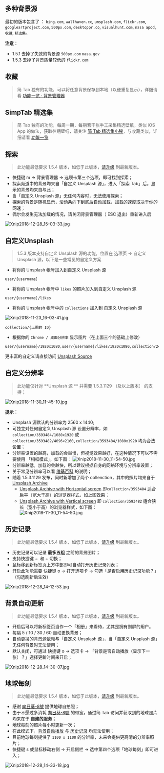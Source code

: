 ## 多种背景源

最初的版本包含了 ： `bing.com`, `wallhaven.cc`, `unsplash.com`, `flickr.com`, `googleartproject.com`, `500px.com`, `desktoppr.co`, `visualhunt.com`, `nasa apod`, `收藏`, `精选集`。

**注意：**

- 1.5.1 去掉了失效的背景源 `500px.com` `nasa.gov`
- 1.5.3 去掉了背景质量较低的 `flickr.com`



## 收藏

> 简 Tab 独有的功能，可以将任意背景保存到本地（以便重复显示），详细请看 [功能一览 · 背景管理器](功能一览?id=主要功能之二)



## SimpTab 精选集

> 简 Tab 独有的功能，每周一期，每期若干张手工采集精选壁纸，类似 iOS App 的做法，获取往期壁纸，请关注 [简 Tab 精选集小秘](https://weibo.com/u/6632928109)，与收藏类似，详细请看 [功能一览](功能一览?id=主要功能之二)



## 探索

> 此功能最低要求 1.5.4 版本，如低于此版本，[请升级](http://ksria.com/simptab/) 到最新版本。

- 快捷键 m → 背景管理器 → 选项卡第三个选项，即可找到探索； 
- 探索频道中的背景均来自「自定义 Unsplash 源」，进入「探索 Tab」后，显示的背景均来自与此；
- 当「自定义 Unsplash 源」无任何内容时，无法使用探索；
- 探索的背景是随机显示，滚动条向下到底后自动加载，加载的速度取决于你的网速；
- 偶尔会发生无法加载的情况，请关闭背景管理器（ ESC 退出）重新进入后

![Xnip2018-12-28_15-03-33.jpg](https://i.loli.net/2018/12/28/5c25cae536adb.jpg)



## 自定义Unsplash

> 1.5.3 版本支持自定义 Unsplash 源的功能，位置在 选项页 → 自定义 Unsplash 源，以下是一些常见的自定义方案

- 将你的 Unsplash 帐号加入到自定义 Unsplash 源 

```
user/{username}
```

- 将你的 Unsplash 帐号中 `likes` 的照片加入到自定义 Unsplash 源 

 ```
user/{username}/likes
 ```

- 将你的 Unsplash 帐号中的 `collections` 加入到 自定义 Unsplash 源

![Xnip2018-11-23_16-03-41.jpg](https://i.loli.net/2018/11/23/5bf7b471bc1d3.jpg)

```
collection/{上图的 ID}
```

- 根据你的 `Chrome / 桌面分辨率` 显示图片（在上面三个的基础上修改）

```
user/{username}/1920x1080,user/{username}/likes/1920x1080,collection/2463312/1920x1080
```

更丰富的自定义请直接访问 [Unsplash Source](https://source.unsplash.com/)

## 自定义分辨率

> 此功能仅针对 **Unsplash 源 ** 并需要 1.5.3.1129 （及以上版本） 的支持；

![Xnip2018-11-30_11-45-10.jpg](https://i.loli.net/2018/11/30/5c00b254426b3.jpg)

**提示：**

- Unsplash 源默认的分辨率为 2560 x 1440;
- 可独立对任何自定义 Unsplash 源 设置分辨率，如 `collection/3593484/1080x1920` 或 `collection/3593482/4096×2160,collection/3593484/1080x1920` 均为合法设置；
- 分辨率设置的越高，加载的会越慢，但视觉效果越好，在这种情况下可以不需要使用 「相框模式」，如下图：
  ![Xnip2018-11-30_11-54-50.jpg](https://i.loli.net/2018/11/30/5c00b4a39a319.jpg)
- 分辨率越低，加载的会越快，所以建议根据自身的网络环境与分辨率设置；
- 关于常见分辨率可以看 [维基百科](https://zh.wikipedia.org/wiki/%E6%98%BE%E7%A4%BA%E5%88%86%E8%BE%A8%E7%8E%87%E5%88%97%E8%A1%A8) 的说明；
- 随着 1.5.3.1129 发布，同时新增加了两个 collenction，其中的照片均来自于 [Unsplash Archive](https://unsplash.com/@unsplasharchive/collections)
  - [Unsplash Archive with Horizontal screen](https://unsplash.com/collections/3593484/unsplash-archive-with-horizontal-screen) 即`collection/3593484` 适合扁平（宽大于高）的浏览器样式，如上图效果；
  - [Unsplash Archive with Vertical screen](https://unsplash.com/collections/3593482/unsplash-archive-with-vertical-screen) 即 `collection/3593482` 适合狭长（宽小于高）的浏览器样式，如下图：
  ![Xnip2018-11-30_11-54-50.jpg](https://i.loli.net/2018/11/30/5c00b6d9525ed.jpg)



## 历史记录

> 此功能最低要求 1.5.4 版本，如低于此版本，[请升级](http://ksria.com/simptab/) 到最新版本。
>
- 历史记录可以记录 **最多五组** 之前的背景图片；
- 支持快捷键 <kbd>→ </kbd> 和 <kbd>←</kbd> 切换；
- 鼠标移到新标签页上方中部即可自动打开历史记录列表；
- 开启此功能需要 快捷键 o → 打开选项卡 → 勾选「是否启用历史记录功能？」（勾选刷新后生效）

![Xnip2018-12-28_14-12-53.jpg](https://i.loli.net/2018/12/28/5c25bfb86f655.jpg)

## 背景自动更新

> 此功能最低要求 1.5.4 版本，如低于此版本，[请升级](http://ksria.com/simptab/) 到最新版本。
>

- 开启后可以将新标签页当作一个「相册」来看待，尤其是拥有副屏的用户。
- 每隔 5 / 10 / 30 / 60 自动更换背景；
- 自动更换的背景源依赖与「自定义 Unsplash 源」，当「自定义 Unsplash 源」无任何背景时无法使用；
- 默认关闭，可通过 快捷键 o → 选项卡 → 「背景是否自动播放（显示下一张）？」选择更新时间来开启；

![Xnip2018-12-28_14-30-07.jpg](https://i.loli.net/2018/12/28/5c25c3183937a.jpg)

## 地球每刻

> 此功能最低要求 1.5.4 版本，如低于此版本，[请升级](http://ksria.com/simptab/) 到最新版本。

- 感谢 [向日葵-8號](http://himawari8.nict.go.jp/) 提供地球自拍照；
- 由于不愿过多消耗 [向日葵-8號](http://himawari8.nict.go.jp/) 的带宽，通过简 Tab 访问并获取到的地球照片均来在于 **自建的服务**；
- 地球每刻的照片每小时更新一次；
- 在此模式下，[背景自动播放](多种背景源?id=背景自动播放) 与 [历史记录](多种背景源?id=历史记录) 均无法使用；
- 目前地球每刻提供了 `1100 x 1100` 的分辨率，未来会提供更高清的分辨率照片；
- 快捷键 s 或鼠标移动右侧 → 开启侧栏 → 选中第四个选项「地球每刻」即可进入；

![Xnip2018-12-28_14-33-18.jpg](https://i.loli.net/2018/12/28/5c25c57aa4589.jpg)